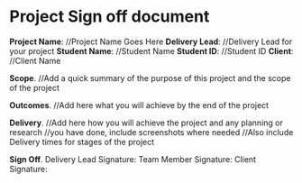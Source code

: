 # Project Sign off document

**Project Name**: //Project Name Goes Here
**Delivery Lead**: //Delivery Lead for your project
**Student Name**: //Student Name
**Student ID**: //Student ID
**Client**: //Client Name

**Scope**.
//Add a quick summary of the purpose of this project and the scope of the project

**Outcomes**.
//Add here what you will achieve by the end of the project

**Delivery**.
//Add here how you will achieve the project and any planning or research 
//you have done, include screenshots where needed
//Also include Delivery times for stages of the project

**Sign Off**.
Delivery Lead Signature:
Team Member Signature:
Client Signature:
